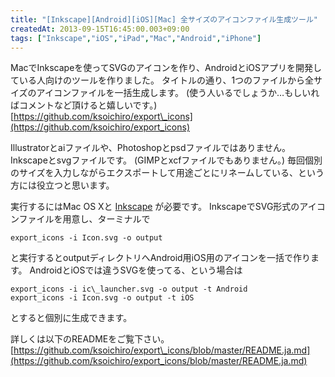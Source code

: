 ```yaml
---
title: "[Inkscape][Android][iOS][Mac] 全サイズのアイコンファイル生成ツール"
createdAt: 2013-09-15T16:45:00.003+09:00
tags: ["Inkscape","iOS","iPad","Mac","Android","iPhone"]
---
```

MacでInkscapeを使ってSVGのアイコンを作り、AndroidとiOSアプリを開発している人向けのツールを作りました。
タイトルの通り、1つのファイルから全サイズのアイコンファイルを一括生成します。
(使う人いるでしょうか…もしいればコメントなど頂けると嬉しいです。)
[https://github.com/ksoichiro/export\_icons](https://github.com/ksoichiro/export_icons)
<!--more-->
Illustratorとaiファイルや、Photoshopとpsdファイルではありません。
Inkscapeとsvgファイルです。
(GIMPとxcfファイルでもありません。)
毎回個別のサイズを入力しながらエクスポートして用途ごとにリネームしている、という方には役立つと思います。

実行するにはMac OS Xと [Inkscape](http://inkscape.org/) が必要です。
InkscapeでSVG形式のアイコンファイルを用意し、ターミナルで

```
export_icons -i Icon.svg -o output
```

と実行するとoutputディレクトリへAndroid用iOS用のアイコンを一括で作ります。
AndroidとiOSでは違うSVGを使ってる、という場合は

```
export_icons -i ic\_launcher.svg -o output -t Android
export_icons -i Icon.svg -o output -t iOS
```

とすると個別に生成できます。

詳しくは以下のREADMEをご覧下さい。
[https://github.com/ksoichiro/export\_icons/blob/master/README.ja.md](https://github.com/ksoichiro/export_icons/blob/master/README.ja.md)
